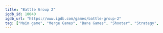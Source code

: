 ```yaml
---
title: "Battle Group 2"
igdb_id: 10040
igdb_url: "https://www.igdb.com/games/battle-group-2"
tag: ["Main game", "Merge Games", "Bane Games", "Shooter", "Strategy", "Indie", "Arcade", "Single player", "Action"]
---
```

